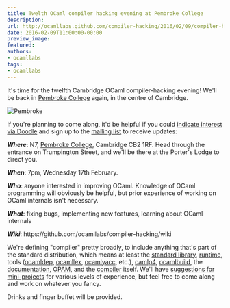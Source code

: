 ```yaml
---
title: Twelth OCaml compiler hacking evening at Pembroke College
description:
url: http://ocamllabs.github.com/compiler-hacking/2016/02/09/compiler-hacking-returns-to-pembroke
date: 2016-02-09T11:00:00-00:00
preview_image:
featured:
authors:
- ocamllabs
tags:
- ocamllabs
---
```


<p>It's time for the twelfth Cambridge OCaml compiler-hacking evening! We'll be back in <a href="http://www.pem.cam.ac.uk/">Pembroke College</a> again, in the centre of Cambridge.</p>

<p><img src="http://ocamllabs.io/compiler-hacking/imgs/pembroke_new_court.jpg" alt="Pembroke"/></p>

<p>If you're planning to come along, it'd be helpful if you could <a href="http://doodle.com/poll/u439rkzkawy8gftn">indicate interest via Doodle</a> and sign up to the <a href="http://lists.ocaml.org/listinfo/cam-compiler-hacking">mailing list</a> to receive updates:</p>

<p><em><strong>Where</strong></em>: N7, <a href="https://www.google.co.uk/maps/place/Pembroke+College/@52.2018741,0.1177328,17z/data=!3m1!4b1!4m2!3m1!1s0x47d870a2a3162b45:0x178705666a5d2498">Pembroke College</a>, Cambridge CB2 1RF. Head through the entrance on Trumpington Street, and we'll be there at the Porter's Lodge to direct you.</p>

<p><em><strong>When</strong></em>: 7pm, Wednesday 17th February.</p>

<p><em><strong>Who</strong></em>: anyone interested in improving OCaml. Knowledge of OCaml programming will obviously be helpful, but prior experience of working on OCaml internals isn't necessary.</p>

<p><em><strong>What</strong></em>: fixing bugs, implementing new features, learning about OCaml internals</p>

<p><em><strong>Wiki</strong></em>: https://github.com/ocamllabs/compiler-hacking/wiki</p>

<p>We're defining &quot;compiler&quot; pretty broadly, to include anything that's part of the standard distribution, which means at least the <a href="https://github.com/ocaml/ocaml/tree/trunk/stdlib">standard library</a>, <a href="https://github.com/ocaml/ocaml/tree/trunk/byterun">run</a><a href="https://github.com/ocaml/ocaml/tree/trunk/asmrun">time</a>, tools (<a href="http://caml.inria.fr/pub/docs/manual-ocaml/depend.html">ocamldep</a>, <a href="https://realworldocaml.org/v1/en/html/parsing-with-ocamllex-and-menhir.html">ocamllex</a>, <a href="http://caml.inria.fr/pub/docs/manual-ocaml-4.00/manual026.html">ocamlyacc</a>, etc.), <a href="https://github.com/ocaml/camlp4">camlp4</a>, <a href="http://caml.inria.fr/pub/docs/manual-ocaml-400/manual032.html">ocamlbuild</a>, the <a href="https://github.com/ocaml/ocaml-manual">documentation</a>, <a href="https://opam.ocaml.org/">OPAM</a>, and the <a href="https://github.com/ocaml/ocaml">compiler</a> itself. We'll have <a href="https://github.com/ocamllabs/compiler-hacking/wiki/Things-to-work-on">suggestions for mini-projects</a> for various levels of experience, but feel free to come along and work on whatever you fancy.</p>

<p>Drinks and finger buffet will be provided.</p>

